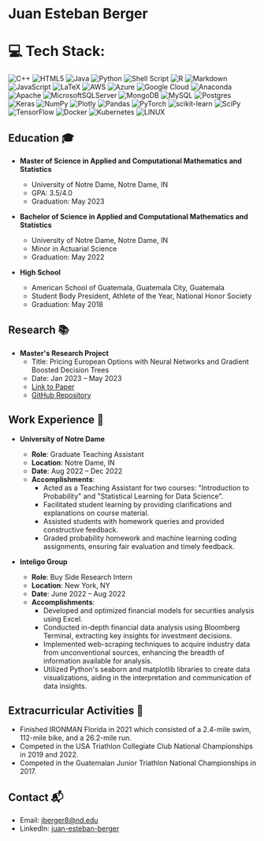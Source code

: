 # Juan Esteban Berger


# 💻 Tech Stack:
![C++](https://img.shields.io/badge/c++-%2300599C.svg?style=for-the-badge&logo=c%2B%2B&logoColor=white) ![HTML5](https://img.shields.io/badge/html5-%23E34F26.svg?style=for-the-badge&logo=html5&logoColor=white) ![Java](https://img.shields.io/badge/java-%23ED8B00.svg?style=for-the-badge&logo=java&logoColor=white) ![Python](https://img.shields.io/badge/python-3670A0?style=for-the-badge&logo=python&logoColor=ffdd54) ![Shell Script](https://img.shields.io/badge/shell_script-%23121011.svg?style=for-the-badge&logo=gnu-bash&logoColor=white) ![R](https://img.shields.io/badge/r-%23276DC3.svg?style=for-the-badge&logo=r&logoColor=white) ![Markdown](https://img.shields.io/badge/markdown-%23000000.svg?style=for-the-badge&logo=markdown&logoColor=white) ![JavaScript](https://img.shields.io/badge/javascript-%23323330.svg?style=for-the-badge&logo=javascript&logoColor=%23F7DF1E) ![LaTeX](https://img.shields.io/badge/latex-%23008080.svg?style=for-the-badge&logo=latex&logoColor=white) ![AWS](https://img.shields.io/badge/AWS-%23FF9900.svg?style=for-the-badge&logo=amazon-aws&logoColor=white) ![Azure](https://img.shields.io/badge/azure-%230072C6.svg?style=for-the-badge&logo=azure-devops&logoColor=white) ![Google Cloud](https://img.shields.io/badge/Google%20Cloud-%234285F4.svg?style=for-the-badge&logo=google-cloud&logoColor=white) ![Anaconda](https://img.shields.io/badge/Anaconda-%2344A833.svg?style=for-the-badge&logo=anaconda&logoColor=white) ![Apache](https://img.shields.io/badge/apache-%23D42029.svg?style=for-the-badge&logo=apache&logoColor=white) ![MicrosoftSQLServer](https://img.shields.io/badge/Microsoft%20SQL%20Sever-CC2927?style=for-the-badge&logo=microsoft%20sql%20server&logoColor=white) ![MongoDB](https://img.shields.io/badge/MongoDB-%234ea94b.svg?style=for-the-badge&logo=mongodb&logoColor=white) ![MySQL](https://img.shields.io/badge/mysql-%2300f.svg?style=for-the-badge&logo=mysql&logoColor=white) ![Postgres](https://img.shields.io/badge/postgres-%23316192.svg?style=for-the-badge&logo=postgresql&logoColor=white) ![Keras](https://img.shields.io/badge/Keras-%23D00000.svg?style=for-the-badge&logo=Keras&logoColor=white) ![NumPy](https://img.shields.io/badge/numpy-%23013243.svg?style=for-the-badge&logo=numpy&logoColor=white) ![Plotly](https://img.shields.io/badge/Plotly-%233F4F75.svg?style=for-the-badge&logo=plotly&logoColor=white) ![Pandas](https://img.shields.io/badge/pandas-%23150458.svg?style=for-the-badge&logo=pandas&logoColor=white) ![PyTorch](https://img.shields.io/badge/PyTorch-%23EE4C2C.svg?style=for-the-badge&logo=PyTorch&logoColor=white) ![scikit-learn](https://img.shields.io/badge/scikit--learn-%23F7931E.svg?style=for-the-badge&logo=scikit-learn&logoColor=white) ![SciPy](https://img.shields.io/badge/SciPy-%230C55A5.svg?style=for-the-badge&logo=scipy&logoColor=%white) ![TensorFlow](https://img.shields.io/badge/TensorFlow-%23FF6F00.svg?style=for-the-badge&logo=TensorFlow&logoColor=white) ![Docker](https://img.shields.io/badge/docker-%230db7ed.svg?style=for-the-badge&logo=docker&logoColor=white) ![Kubernetes](https://img.shields.io/badge/kubernetes-%23326ce5.svg?style=for-the-badge&logo=kubernetes&logoColor=white) ![LINUX](https://img.shields.io/badge/Linux-FCC624?style=for-the-badge&logo=linux&logoColor=black)

## Education 🎓

- **Master of Science in Applied and Computational Mathematics and Statistics**
  - University of Notre Dame, Notre Dame, IN
  - GPA: 3.5/4.0
  - Graduation: May 2023

- **Bachelor of Science in Applied and Computational Mathematics and Statistics**
  - University of Notre Dame, Notre Dame, IN
  - Minor in Actuarial Science
  - Graduation: May 2022

- **High School**
  - American School of Guatemala, Guatemala City, Guatemala
  - Student Body President, Athlete of the Year, National Honor Society
  - Graduation: May 2018

## Research 📚

- **Master's Research Project**
  - Title: Pricing European Options with Neural Networks and Gradient Boosted Decision Trees
  - Date: Jan 2023 – May 2023
  - [Link to Paper](https://arxiv.org/submit/4984648/view)
  - [GitHub Repository](https://github.com/juan-esteban-berger/research-project)

## Work Experience 💼

- **University of Notre Dame**
  - **Role**: Graduate Teaching Assistant
  - **Location**: Notre Dame, IN
  - **Date**: Aug 2022 – Dec 2022
  - **Accomplishments**:
    - Acted as a Teaching Assistant for two courses: "Introduction to Probability" and "Statistical Learning for Data Science".
    - Facilitated student learning by providing clarifications and explanations on course material.
    - Assisted students with homework queries and provided constructive feedback.
    - Graded probability homework and machine learning coding assignments, ensuring fair evaluation and timely feedback.

- **Inteligo Group**
  - **Role**: Buy Side Research Intern
  - **Location**: New York, NY
  - **Date**: June 2022 – Aug 2022
  - **Accomplishments**:
    - Developed and optimized financial models for securities analysis using Excel.
    - Conducted in-depth financial data analysis using Bloomberg Terminal, extracting key insights for investment decisions.
    - Implemented web-scraping techniques to acquire industry data from unconventional sources, enhancing the breadth of information available for analysis.
    - Utilized Python's seaborn and matplotlib libraries to create data visualizations, aiding in the interpretation and communication of data insights.

## Extracurricular Activities 🏅

- Finished IRONMAN Florida in 2021 which consisted of a 2.4-mile swim, 112-mile bike, and a 26.2-mile run.
- Competed in the USA Triathlon Collegiate Club National Championships in 2019 and 2022.
- Competed in the Guatemalan Junior Triathlon National Championships in 2017.

## Contact 📬

- Email: [jberger8@nd.edu](mailto:jberger8@nd.edu)
- LinkedIn: [juan-esteban-berger](https://linkedin.com/in/juan-esteban-berger)

